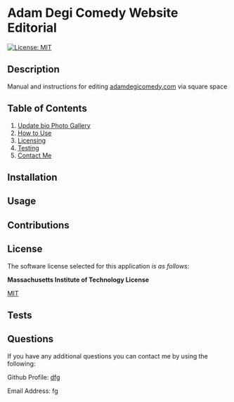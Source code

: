 # Adam Degi Comedy Website Editorial

  [![License: MIT](https://img.shields.io/badge/License-MIT-yellow.svg)](https://opensource.org/licenses/MIT)

  
## Description

Manual and instructions for editing [adamdegicomedy.com](www.adamdegicomedy.com) via square space


  
## Table of Contents
 
1. [Update bio Photo Gallery](#installation)  
3. [How to Use](#usage)  
4. [Licensing](#license)  
5. [Testing](#tests)  
6. [Contact Me](#questions)

## Installation



## Usage



## Contributions




## License

The software license selected for this application *is as follows*:

**Massachusetts Institute of Technology License**

[MIT](https://opensource.org/licenses/MIT)



## Tests



## Questions

If you have any additional questions you can contact me by using the following:

 Github Profile: [dfg](https://www.github.com/dfg)

 Email Address: fg
